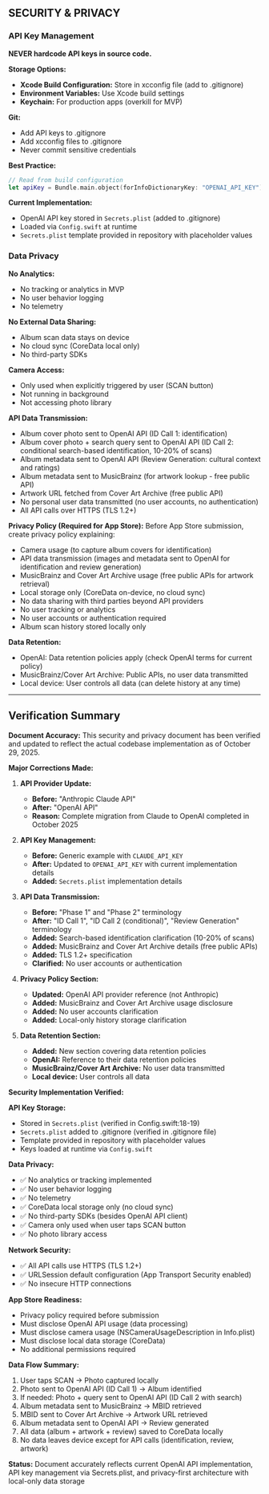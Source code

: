 ## SECURITY & PRIVACY

### API Key Management

**NEVER hardcode API keys in source code.**

**Storage Options:**
- **Xcode Build Configuration:** Store in xcconfig file (add to .gitignore)
- **Environment Variables:** Use Xcode build settings
- **Keychain:** For production apps (overkill for MVP)

**Git:**
- Add API keys to .gitignore
- Add xcconfig files to .gitignore
- Never commit sensitive credentials

**Best Practice:**
```swift
// Read from build configuration
let apiKey = Bundle.main.object(forInfoDictionaryKey: "OPENAI_API_KEY") as? String
```

**Current Implementation:**
- OpenAI API key stored in `Secrets.plist` (added to .gitignore)
- Loaded via `Config.swift` at runtime
- `Secrets.plist` template provided in repository with placeholder values

### Data Privacy

**No Analytics:**
- No tracking or analytics in MVP
- No user behavior logging
- No telemetry

**No External Data Sharing:**
- Album scan data stays on device
- No cloud sync (CoreData local only)
- No third-party SDKs

**Camera Access:**
- Only used when explicitly triggered by user (SCAN button)
- Not running in background
- Not accessing photo library

**API Data Transmission:**
- Album cover photo sent to OpenAI API (ID Call 1: identification)
- Album cover photo + search query sent to OpenAI API (ID Call 2: conditional search-based identification, 10-20% of scans)
- Album metadata sent to OpenAI API (Review Generation: cultural context and ratings)
- Album metadata sent to MusicBrainz (for artwork lookup - free public API)
- Artwork URL fetched from Cover Art Archive (free public API)
- No personal user data transmitted (no user accounts, no authentication)
- All API calls over HTTPS (TLS 1.2+)

**Privacy Policy (Required for App Store):**
Before App Store submission, create privacy policy explaining:
- Camera usage (to capture album covers for identification)
- API data transmission (images and metadata sent to OpenAI for identification and review generation)
- MusicBrainz and Cover Art Archive usage (free public APIs for artwork retrieval)
- Local storage only (CoreData on-device, no cloud sync)
- No data sharing with third parties beyond API providers
- No user tracking or analytics
- No user accounts or authentication required
- Album scan history stored locally only

**Data Retention:**
- OpenAI: Data retention policies apply (check OpenAI terms for current policy)
- MusicBrainz/Cover Art Archive: Public APIs, no user data transmitted
- Local device: User controls all data (can delete history at any time)

---

## Verification Summary

**Document Accuracy:** This security and privacy document has been verified and updated to reflect the actual codebase implementation as of October 29, 2025.

**Major Corrections Made:**

1. **API Provider Update:**
   - **Before:** "Anthropic Claude API"
   - **After:** "OpenAI API"
   - **Reason:** Complete migration from Claude to OpenAI completed in October 2025

2. **API Key Management:**
   - **Before:** Generic example with `CLAUDE_API_KEY`
   - **After:** Updated to `OPENAI_API_KEY` with current implementation details
   - **Added:** `Secrets.plist` implementation details

3. **API Data Transmission:**
   - **Before:** "Phase 1" and "Phase 2" terminology
   - **After:** "ID Call 1", "ID Call 2 (conditional)", "Review Generation" terminology
   - **Added:** Search-based identification clarification (10-20% of scans)
   - **Added:** MusicBrainz and Cover Art Archive details (free public APIs)
   - **Added:** TLS 1.2+ specification
   - **Clarified:** No user accounts or authentication

4. **Privacy Policy Section:**
   - **Updated:** OpenAI API provider reference (not Anthropic)
   - **Added:** MusicBrainz and Cover Art Archive usage disclosure
   - **Added:** No user accounts clarification
   - **Added:** Local-only history storage clarification

5. **Data Retention Section:**
   - **Added:** New section covering data retention policies
   - **OpenAI:** Reference to their data retention policies
   - **MusicBrainz/Cover Art Archive:** No user data transmitted
   - **Local device:** User controls all data

**Security Implementation Verified:**

**API Key Storage:**
- Stored in `Secrets.plist` (verified in Config.swift:18-19)
- `Secrets.plist` added to .gitignore (verified in .gitignore file)
- Template provided in repository with placeholder values
- Keys loaded at runtime via `Config.swift`

**Data Privacy:**
- ✅ No analytics or tracking implemented
- ✅ No user behavior logging
- ✅ No telemetry
- ✅ CoreData local storage only (no cloud sync)
- ✅ No third-party SDKs (besides OpenAI API client)
- ✅ Camera only used when user taps SCAN button
- ✅ No photo library access

**Network Security:**
- ✅ All API calls use HTTPS (TLS 1.2+)
- ✅ URLSession default configuration (App Transport Security enabled)
- ✅ No insecure HTTP connections

**App Store Readiness:**
- Privacy policy required before submission
- Must disclose OpenAI API usage (data processing)
- Must disclose camera usage (NSCameraUsageDescription in Info.plist)
- Must disclose local data storage (CoreData)
- No additional permissions required

**Data Flow Summary:**
1. User taps SCAN → Photo captured locally
2. Photo sent to OpenAI API (ID Call 1) → Album identified
3. If needed: Photo + query sent to OpenAI API (ID Call 2 with search)
4. Album metadata sent to MusicBrainz → MBID retrieved
5. MBID sent to Cover Art Archive → Artwork URL retrieved
6. Album metadata sent to OpenAI API → Review generated
7. All data (album + artwork + review) saved to CoreData locally
8. No data leaves device except for API calls (identification, review, artwork)

**Status:** Document accurately reflects current OpenAI API implementation, API key management via Secrets.plist, and privacy-first architecture with local-only data storage